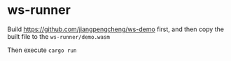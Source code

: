 # ws-runner

Build https://github.com/jiangpengcheng/ws-demo first, and then copy the built file to the `ws-runner/demo.wasm`

Then execute `cargo run`
